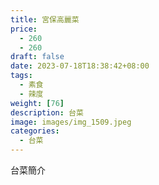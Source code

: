 ```yaml
---
title: 宮保高麗菜
price: 
  - 260 
  - 260
draft: false
date: 2023-07-18T18:38:42+08:00
tags:
  - 素食
  - 辣度
weight: [76] 
description: 台菜
image: images/img_1509.jpeg
categories:
  - 台菜
---
```


台菜簡介
